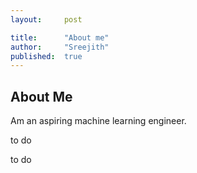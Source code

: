 ```yaml
---
layout:     post

title:      "About me"
author:     "Sreejith"
published:  true
---
```



<h2>About Me</h2>

Am an aspiring machine learning engineer.



to do

to do
